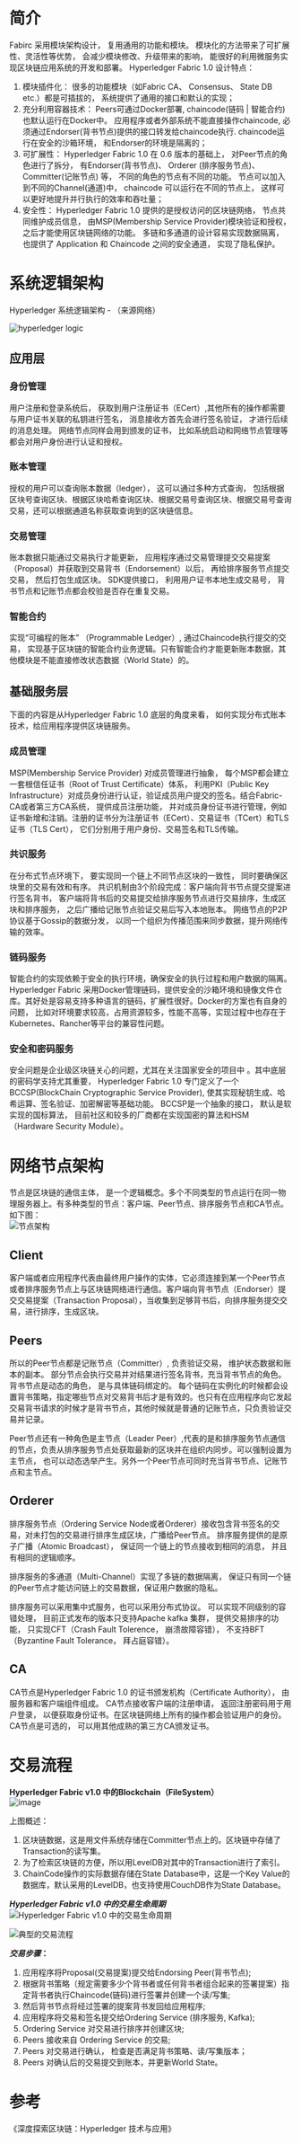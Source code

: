 # 简介
Fabirc 采用模块架构设计， 复用通用的功能和模块。 模块化的方法带来了可扩展性、灵活性等优势， 会减少模块修改、升级带来的影响， 能很好的利用微服务实现区块链应用系统的开发和部署。 Hyperledger Fabric 1.0 设计特点：
1. 模块插件化： 很多的功能模块（如Fabric CA、 Consensus、 State DB  etc.）都是可插拔的， 系统提供了通用的接口和默认的实现；
2. 充分利用容器技术： Peers可通过Docker部署, chaincode(链码 | 智能合约) 也默认运行在Docker中。 应用程序或者外部系统不能直接操作chaincode, 必须通过Endorser(背书节点)提供的接口转发给chaincode执行. chaincode运行在安全的沙箱环境， 和Endorser的环境是隔离的；
3. 可扩展性： Hyperledger Fabric 1.0 在 0.6 版本的基础上， 对Peer节点的角色进行了拆分， 有Endorser(背书节点)、 Orderer (排序服务节点)、Committer(记账节点) 等， 不同的角色的节点有不同的功能。 节点可以加入到不同的Channel(通道)中， chaincode 可以运行在不同的节点上， 这样可以更好地提升并行执行的效率和吞吐量；
4. 安全性： Hyperledger Fabric 1.0 提供的是授权访问的区块链网络， 节点共同维护成员信息， 由MSP(Membership Service Provider)模块验证和授权， 之后才能使用区块链网络的功能。 多链和多通道的设计容易实现数据隔离， 也提供了 Application 和 Chaincode 之间的安全通道， 实现了隐私保护。


# 系统逻辑架构
Hyperledger 系统逻辑架构 - （来源网络）<BR>
<!--![逻辑架构](https://note.youdao.com/yws/api/personal/file/E3C0949D98B04E758485573DF7DE582E?method=download&shareKey=ddb5d4092a54f0f5264af6cb8bb4d9db)-->

![hyperledger logic](https://github.com/zhuquanbin/hyperledger-note/blob/master/fabric/image/Hyperledger%20logic.jpg)

## 应用层
### 身份管理
用户注册和登录系统后， 获取到用户注册证书（ECert）,其他所有的操作都需要与用户证书关联的私钥进行签名， 消息接收方首先会进行签名验证， 才进行后续的消息处理。 网络节点同样会用到颁发的证书， 比如系统启动和网络节点管理等都会对用户身份进行认证和授权。

### 账本管理
授权的用户可以查询账本数据（ledger）， 这可以通过多种方式查询， 包括根据区块号查询区块、根据区块哈希查询区块、根据交易号查询区块、根据交易号查询交易，还可以根据通道名称获取查询到的区块链信息。

### 交易管理
账本数据只能通过交易执行才能更新， 应用程序通过交易管理提交交易提案（Proposal）并获取到交易背书（Endorsement）以后， 再给排序服务节点提交交易， 然后打包生成区块。 SDK提供接口， 利用用户证书本地生成交易号， 背书节点和记账节点都会校验是否存在重复交易。

### 智能合约
实现“可编程的账本” （Programmable Ledger）, 通过Chaincode执行提交的交易， 实现基于区块链的智能合约业务逻辑。只有智能合约才能更新账本数据，其他模块是不能直接修改状态数据（World State）的。


## 基础服务层

下面的内容是从Hyperledger Fabric 1.0 底层的角度来看， 如何实现分布式账本技术，给应用程序提供区块链服务。

### 成员管理
MSP(Membership Service Provider) 对成员管理进行抽象， 每个MSP都会建立一套根信任证书（Root of Trust Certificate）体系， 利用PKI（Public Key Infrastructure）对成员身份进行认证，验证成员用户提交的签名。结合Fabric-CA或者第三方CA系统， 提供成员注册功能， 并对成员身份证书进行管理，例如证书新增和注销。注册的证书分为注册证书（ECert）、交易证书（TCert）和TLS证书（TLS Cert）， 它们分别用于用户身份、交易签名和TLS传输。

### 共识服务
在分布式节点环境下， 要实现同一个链上不同节点区块的一致性， 同时要确保区块里的交易有效和有序。 共识机制由3个阶段完成：客户端向背书节点提交提案进行签名背书， 客户端将背书后的交易提交给排序服务节点进行交易排序，生成区块和排序服务， 之后广播给记账节点验证交易后写入本地账本。 网络节点的P2P协议基于Gossip的数据分发， 以同一个组织为传播范围来同步数据，提升网络传输的效率。

### 链码服务
智能合约的实现依赖于安全的执行环境，确保安全的执行过程和用户数据的隔离。Hyperledger Fabric 采用Docker管理链码，提供安全的沙箱环境和镜像文件仓库。其好处是容易支持多种语言的链码，扩展性很好。Docker的方案也有自身的问题， 比如对环境要求较高，占用资源较多，性能不高等，实现过程中也存在于Kubernetes、Rancher等平台的兼容性问题。

### 安全和密码服务
安全问题是企业级区块链关心的问题，尤其在关注国家安全的项目中 。其中底层的密码学支持尤其重要， Hyperledger Fabric 1.0 专门定义了一个BCCSP(BlockChain Cryptographic Service Provider), 使其实现秘钥生成、哈希运算、签名验证、加密解密等基础功能。 BCCSP是一个抽象的接口， 默认是软实现的国标算法， 目前社区和较多的厂商都在实现国密的算法和HSM（Hardware Security Module）。


# 网络节点架构
节点是区块链的通信主体， 是一个逻辑概念。多个不同类型的节点运行在同一物理服务器上。有多种类型的节点：客户端、Peer节点、排序服务节点和CA节点。如下图：<BR>
![节点架构](https://github.com/zhuquanbin/hyperledger-note/blob/master/fabric/image/Hyperledger%20nodes.png)

## Client
客户端或者应用程序代表由最终用户操作的实体，它必须连接到某一个Peer节点或者排序服务节点上与区块链网络进行通信。客户端向背书节点（Endorser）提交交易提案（Transaction Proposal），当收集到足够背书后，向排序服务提交交易，进行排序，生成区块。

## Peers
所以的Peer节点都是记账节点（Committer）, 负责验证交易， 维护状态数据和账本的副本。 部分节点会执行交易并对结果进行签名背书，充当背书节点的角色。 背书节点是动态的角色， 是与具体链码绑定的。 每个链码在实例化的时候都会设置背书策略，指定哪些节点对交易背书后才是有效的。也只有在应用程序向它发起交易背书请求的时候才是背书节点，其他时候就是普通的记账节点，只负责验证交易并记录。

Peer节点还有一种角色是主节点（Leader Peer）,代表的是和排序服务节点通信的节点，负责从排序服务节点处获取最新的区块并在组织内同步。可以强制设置为主节点， 也可以动态选举产生。另外一个Peer节点可同时充当背书节点、记账节点和主节点。

## Orderer
排序服务节点（Ordering Service Node或者Orderer）接收包含背书签名的交易，对未打包的交易进行排序生成区块，广播给Peer节点。 排序服务提供的是原子广播（Atomic Broadcast）， 保证同一个链上的节点接收到相同的消息， 并且有相同的逻辑顺序。

排序服务的多通道（Multi-Channel）实现了多链的数据隔离， 保证只有同一个链的Peer节点才能访问链上的交易数据，保证用户数据的隐私。

排序服务可以采用集中式服务，也可以采用分布式协议。 可以实现不同级别的容错处理， 目前正式发布的版本只支持Apache kafka 集群， 提供交易排序的功能， 只实现CFT（Crash Fault Tolerence， 崩溃故障容错）， 不支持BFT（Byzantine Fault Tolerance， 拜占庭容错）。


## CA
CA节点是Hyperledger Fabric 1.0 的证书颁发机构（Certificate Authority）， 由服务器和客户端组件组成。 CA节点接收客户端的注册申请， 返回注册密码用于用户登录， 以便获取身份证书。在区块链网络上所有的操作都会验证用户的身份。 CA节点是可选的， 可以用其他成熟的第三方CA颁发证书。

# 交易流程

**Hyperledger Fabric v1.0 中的Blockchain（FileSystem）**<BR>
![image](https://github.com/zhuquanbin/hyperledger-note/blob/master/fabric/image/5_01.jpg)

上图概述：
1. 区块链数据，这是用文件系统存储在Committer节点上的。区块链中存储了Transaction的读写集。
2. 为了检索区块链的方便，所以用LevelDB对其中的Transaction进行了索引。
3. ChainCode操作的实际数据存储在State Database中，这是一个Key Value的数据库，默认采用的LevelDB，也支持使用CouchDB作为State Database。


***Hyperledger Fabric v1.0 中的交易生命周期***<BR>
![Hyperledger Fabric v1.0 中的交易生命周期](https://github.com/zhuquanbin/hyperledger-note/blob/master/fabric/image/5_02.jpg)

![典型的交易流程](https://github.com/zhuquanbin/hyperledger-note/blob/master/fabric/image/hyperledger-tx.png)


***交易步骤*：**
1) 应用程序将Proposal(交易提案)提交给Endorsing Peer(背书节点);
2) 根据背书策略（规定需要多少个背书者或任何背书者组合起来的签署提案）指定背书者执行Chaincode(链码)进行签署并创建一个读/写集;
3) 然后背书节点将经过签署的提案背书发回给应用程序;
4) 应用程序将交易和签名提交给Ordering Service (排序服务, Kafka);
5) Ordering Service 对交易进行排序并创建区块;
6) Peers 接收来自 Ordering Service 的交易;
7) Peers 对交易进行确认， 检查是否满足背书策略、读/写集版本；
8) Peers 对确认后的交易提交到账本，并更新World State。



# 参考
《深度探索区块链：Hyperledger 技术与应用》